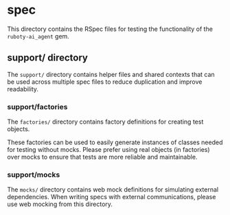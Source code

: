 # spec

This directory contains the RSpec files for testing the functionality of the `ruboty-ai_agent` gem.

## support/ directory

The `support/` directory contains helper files and shared contexts that can be used across multiple spec files to reduce duplication and improve readability.

### support/factories

The `factories/` directory contains factory definitions for creating test objects.

These factories can be used to easily generate instances of classes needed for testing without mocks.
Please prefer using real objects (in factories) over mocks to ensure that tests are more reliable and maintainable.

### support/mocks

The `mocks/` directory contains web mock definitions for simulating external dependencies.
When writing specs with external communications, please use web mocking from this directory.
